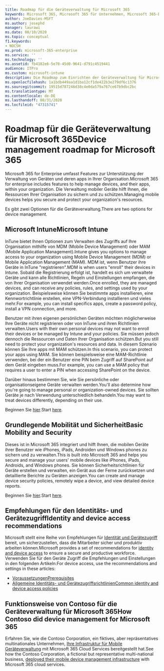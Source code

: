 ```yaml
---
title: Roadmap für die Geräteverwaltung für Microsoft 365
keywords: Microsoft 365, Microsoft 365 für Unternehmen, Microsoft 365-Dokumentation, Verwaltung mobiler Geräte, InTune
author: JoeDavies-MSFT
ms.author: josephd
manager: laurawi
ms.date: 08/10/2020
ms.topic: conceptual
f1.keywords:
- NOCSH
ms.prod: microsoft-365-enterprise
ms.service: ''
ms.technology: ''
ms.assetid: fb4182e6-5e78-45d0-9641-d791c4519441
audience: ITPro
ms.custom: microsoft-intune
description: Die Roadmap zum Einrichten der Geräteverwaltung für Microsoft 365.
ms.openlocfilehash: 1a1bdb449aa1d1ba12cf1de422b3e279df6c1376
ms.sourcegitcommit: 19515d787246d38c4e0da579a767ce67b9dbc2bc
ms.translationtype: MT
ms.contentlocale: de-DE
ms.lasthandoff: 08/31/2020
ms.locfileid: "47315741"
---
```

# <a name="device-management-roadmap-for-microsoft-365"></a><span data-ttu-id="5ea83-104">Roadmap für die Geräteverwaltung für Microsoft 365</span><span class="sxs-lookup"><span data-stu-id="5ea83-104">Device management roadmap for Microsoft 365</span></span>


<span data-ttu-id="5ea83-105">Microsoft 365 for Enterprise umfasst Features zur Unterstützung der Verwaltung von Geräten und deren apps in Ihrer Organisation.</span><span class="sxs-lookup"><span data-stu-id="5ea83-105">Microsoft 365 for enterprise includes features to help manage devices, and their apps, within your organization.</span></span> <span data-ttu-id="5ea83-106">Die Verwaltung mobiler Geräte hilft Ihnen, die Ressourcen Ihrer Organisation zu sichern und zu schützen.</span><span class="sxs-lookup"><span data-stu-id="5ea83-106">Managing mobile devices helps you secure and protect your organization's resources.</span></span>

<span data-ttu-id="5ea83-107">Es gibt zwei Optionen für die Geräteverwaltung.</span><span class="sxs-lookup"><span data-stu-id="5ea83-107">There are two options for device management.</span></span>

## <a name="microsoft-intune"></a><span data-ttu-id="5ea83-108">Microsoft Intune</span><span class="sxs-lookup"><span data-stu-id="5ea83-108">Microsoft Intune</span></span>

<span data-ttu-id="5ea83-109">InTune bietet Ihnen Optionen zum Verwalten des Zugriffs auf Ihre Organisation mithilfe von MDM (Mobile Device Management) oder MAM (Mobile Application Management).</span><span class="sxs-lookup"><span data-stu-id="5ea83-109">Intune gives you options to manage access to your organization using Mobile Device Management (MDM) or Mobile Application Management (MAM).</span></span> <span data-ttu-id="5ea83-110">MDM ist, wenn Benutzer ihre Geräte in InTune "registrieren".</span><span class="sxs-lookup"><span data-stu-id="5ea83-110">MDM is when users "enroll" their devices in Intune.</span></span> <span data-ttu-id="5ea83-111">Sobald die Registrierung erfolgt ist, handelt es sich um verwaltete Geräte und kann alle Richtlinien, Regeln und Einstellungen empfangen, die von Ihrer Organisation verwendet werden.</span><span class="sxs-lookup"><span data-stu-id="5ea83-111">Once enrolled, they are managed devices, and can receive any policies, rules, and settings used by your organization.</span></span> <span data-ttu-id="5ea83-112">Beispielsweise können Sie bestimmte apps installieren, eine Kennwortrichtlinie erstellen, eine VPN-Verbindung installieren und vieles mehr.</span><span class="sxs-lookup"><span data-stu-id="5ea83-112">For example, you can install specifics apps, create a password policy, install a VPN connection, and more.</span></span>

<span data-ttu-id="5ea83-113">Benutzer mit ihren eigenen persönlichen Geräten möchten möglicherweise Ihre Geräte nicht registrieren oder von InTune und ihren Richtlinien verwalten.</span><span class="sxs-lookup"><span data-stu-id="5ea83-113">Users with their own personal devices may not want to enroll their devices or be managed by Intune and your policies.</span></span> <span data-ttu-id="5ea83-114">Sie müssen jedoch dennoch die Ressourcen und Daten Ihrer Organisation schützen.</span><span class="sxs-lookup"><span data-stu-id="5ea83-114">But you still need to protect your organization's resources and data.</span></span> <span data-ttu-id="5ea83-115">In diesem Szenario können Sie Ihre apps mit MAM schützen.</span><span class="sxs-lookup"><span data-stu-id="5ea83-115">In this scenario, you can protect your apps using MAM.</span></span> <span data-ttu-id="5ea83-116">Sie können beispielsweise eine MAM-Richtlinie verwenden, bei der ein Benutzer eine PIN beim Zugriff auf SharePoint auf dem Gerät eingeben muss.</span><span class="sxs-lookup"><span data-stu-id="5ea83-116">For example, you can use a MAM policy that requires a user to enter a PIN when accessing SharePoint on the device.</span></span>

<span data-ttu-id="5ea83-117">Darüber hinaus bestimmen Sie, wie Sie persönliche oder organisationseigene Geräte verwalten werden.</span><span class="sxs-lookup"><span data-stu-id="5ea83-117">You'll also determine how you're going to manage personal or organization-owned devices.</span></span> <span data-ttu-id="5ea83-118">Sie sollten Geräte je nach Verwendung unterschiedlich behandeln.</span><span class="sxs-lookup"><span data-stu-id="5ea83-118">You may want to treat devices differently, depending on their use.</span></span> 

<span data-ttu-id="5ea83-119">Beginnen Sie [hier](https://docs.microsoft.com/mem/intune/fundamentals/planning-guide).</span><span class="sxs-lookup"><span data-stu-id="5ea83-119">Start [here](https://docs.microsoft.com/mem/intune/fundamentals/planning-guide).</span></span>

## <a name="basic-mobility-and-security"></a><span data-ttu-id="5ea83-120">Grundlegende Mobilität und Sicherheit</span><span class="sxs-lookup"><span data-stu-id="5ea83-120">Basic Mobility and Security</span></span>
 
<span data-ttu-id="5ea83-121">Dieses ist in Microsoft 365 integriert und hilft Ihnen, die mobilen Geräte ihrer Benutzer wie iPhones, iPads, Androiden und Windows phones zu sichern und zu verwalten.</span><span class="sxs-lookup"><span data-stu-id="5ea83-121">This is built into Microsoft 365 and helps you secure and manage your users' mobile devices like iPhones, iPads, Androids, and Windows phones.</span></span> <span data-ttu-id="5ea83-122">Sie können Sicherheitsrichtlinien für Geräte erstellen und verwalten, ein Gerät aus der Ferne zurücksetzen und detaillierte Berichte zu Geräten anzeigen.</span><span class="sxs-lookup"><span data-stu-id="5ea83-122">You can create and manage device security policies, remotely wipe a device, and view detailed device reports.</span></span> 

<span data-ttu-id="5ea83-123">Beginnen Sie [hier](https://support.microsoft.com/office/set-up-basic-mobility-and-security-dd892318-bc44-4eb1-af00-9db5430be3cd).</span><span class="sxs-lookup"><span data-stu-id="5ea83-123">Start [here](https://support.microsoft.com/office/set-up-basic-mobility-and-security-dd892318-bc44-4eb1-af00-9db5430be3cd).</span></span>
 
## <a name="identity-and-device-access-recommendations"></a><span data-ttu-id="5ea83-124">Empfehlungen für den Identitäts- und Gerätezugriff</span><span class="sxs-lookup"><span data-stu-id="5ea83-124">Identity and device access recommendations</span></span>

<span data-ttu-id="5ea83-125">Microsoft stellt eine Reihe von Empfehlungen für [Identität und Gerätezugriff](microsoft-365-policies-configurations.md) bereit, um sicherzustellen, dass die Mitarbeiter sicher und produktiv arbeiten können.</span><span class="sxs-lookup"><span data-stu-id="5ea83-125">Microsoft provides a set of recommendations for [identity and device access](microsoft-365-policies-configurations.md) to ensure a secure and productive workforce.</span></span> <span data-ttu-id="5ea83-126">Verwenden Sie für den Geräte Zugriff die Empfehlungen und Einstellungen in den folgenden Artikeln:</span><span class="sxs-lookup"><span data-stu-id="5ea83-126">For device access, use the recommendations and settings in these articles:</span></span>

- [<span data-ttu-id="5ea83-127">Voraussetzungen</span><span class="sxs-lookup"><span data-stu-id="5ea83-127">Prerequisites</span></span>](identity-access-prerequisites.md)
- [<span data-ttu-id="5ea83-128">Allgemeine Identitäts- und Gerätezugriffsrichtlinien</span><span class="sxs-lookup"><span data-stu-id="5ea83-128">Common identity and device access policies</span></span>](identity-access-policies.md)

## <a name="how-contoso-did-device-management-for-microsoft-365"></a><span data-ttu-id="5ea83-129">Funktionsweise von Contoso für die Geräteverwaltung für Microsoft 365</span><span class="sxs-lookup"><span data-stu-id="5ea83-129">How Contoso did device management for Microsoft 365</span></span>

<span data-ttu-id="5ea83-130">Erfahren Sie, wie die Contoso Corporation, ein fiktives, aber repräsentatives multinationales Unternehmen, [Ihre Infrastruktur für Mobile Geräteverwaltung](contoso-mdm.md) mit Microsoft 365 Cloud Services bereitgestellt hat.</span><span class="sxs-lookup"><span data-stu-id="5ea83-130">See how the Contoso Corporation, a fictional but representative multi-national business, [deployed their mobile device management infrastructure](contoso-mdm.md) with Microsoft 365 cloud services.</span></span>
